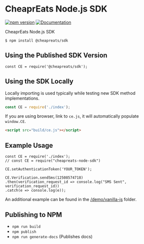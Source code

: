# CheaprEats Node.js SDK

[![npm version](https://badge.fury.io/js/%40cheapreats%2Fsdk.svg)](https://badge.fury.io/js/%40cheapreats%2Fsdk) [![Documentation](https://img.shields.io/badge/docs-js--sdk.cheapreats.com-blue.svg)](https://js-sdk.cheapreats.com/)

CheaprEats Node.js SDK

```
$ npm install @cheapreats/sdk
```

## Using the Published SDK Version

```
const CE = require('@cheapreats/sdk');
```

## Using the SDK Locally

Locally importing is used typically while testing new SDK method implementations.

```javascript
const CE = require('./index');
```

If you are using browser, link to `ce.js`, it will automatically populate `window.CE`.

```html
<script src="build/ce.js"></script>
```

## Example Usage

```
const CE = require('./index');
// const CE = require("cheapreats-node-sdk")

CE.setAuthenticationToken('YOUR_TOKEN');

CE.Verification.sendSms(12508574718)
.then(verification_request_id => console.log("SMS Sent", verification_request_id))
.catch(e => console.log(e));
```

An additional example can be found in the [/demo/vanilla-js](https://github.com/CheaprEats/js-sdk/tree/master/demo/vanilla-js) folder.

## Publishing to NPM

* `npm run build`
* `npm publish`
* `npm run generate-docs` (Publishes docs)
